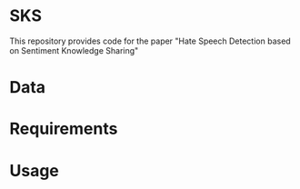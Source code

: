 # SKS
This repository provides code for the paper "Hate Speech Detection based on Sentiment Knowledge Sharing"

# Data


# Requirements

# Usage
